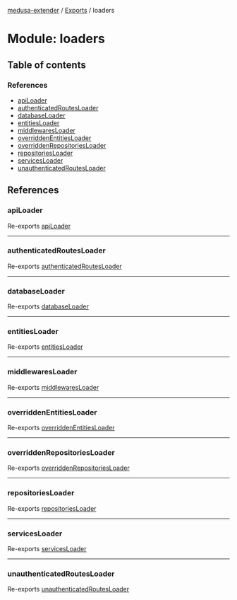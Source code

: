 [medusa-extender](../README.md) / [Exports](../modules.md) / loaders

# Module: loaders

## Table of contents

### References

- [apiLoader](loaders.md#apiloader)
- [authenticatedRoutesLoader](loaders.md#authenticatedroutesloader)
- [databaseLoader](loaders.md#databaseloader)
- [entitiesLoader](loaders.md#entitiesloader)
- [middlewaresLoader](loaders.md#middlewaresloader)
- [overriddenEntitiesLoader](loaders.md#overriddenentitiesloader)
- [overriddenRepositoriesLoader](loaders.md#overriddenrepositoriesloader)
- [repositoriesLoader](loaders.md#repositoriesloader)
- [servicesLoader](loaders.md#servicesloader)
- [unauthenticatedRoutesLoader](loaders.md#unauthenticatedroutesloader)

## References

### apiLoader

Re-exports [apiLoader](loaders_api_loader.md#apiloader)

___

### authenticatedRoutesLoader

Re-exports [authenticatedRoutesLoader](loaders_routes_loader.md#authenticatedroutesloader)

___

### databaseLoader

Re-exports [databaseLoader](loaders_database_loader.md#databaseloader)

___

### entitiesLoader

Re-exports [entitiesLoader](loaders_entities_loader.md#entitiesloader)

___

### middlewaresLoader

Re-exports [middlewaresLoader](loaders_middlewares_loader.md#middlewaresloader)

___

### overriddenEntitiesLoader

Re-exports [overriddenEntitiesLoader](loaders_entities_loader.md#overriddenentitiesloader)

___

### overriddenRepositoriesLoader

Re-exports [overriddenRepositoriesLoader](loaders_repository_loader.md#overriddenrepositoriesloader)

___

### repositoriesLoader

Re-exports [repositoriesLoader](loaders_repository_loader.md#repositoriesloader)

___

### servicesLoader

Re-exports [servicesLoader](loaders_services_loader.md#servicesloader)

___

### unauthenticatedRoutesLoader

Re-exports [unauthenticatedRoutesLoader](loaders_routes_loader.md#unauthenticatedroutesloader)
